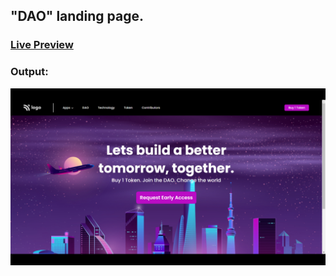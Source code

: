 ## "DAO" landing page.
### [Live Preview](https://basic-landing-page-five-html-css.netlify.app/)
### Output:
![Output](./assets/output.jpg)
